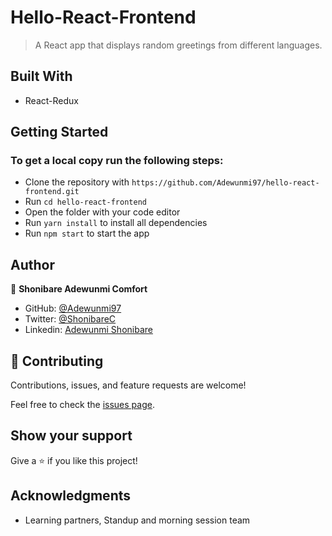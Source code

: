 # Hello-React-Frontend
> A React app that displays random greetings from different languages.


## Built With

- React-Redux

## Getting Started

### To get a local copy run the following steps:

- Clone the repository with `https://github.com/Adewunmi97/hello-react-frontend.git`
- Run `cd hello-react-frontend`
- Open the folder with your code editor
- Run `yarn install` to install all dependencies
- Run `npm start` to start the app


## Author

👤 **Shonibare Adewunmi Comfort**
- GitHub: [@Adewunmi97](https://github.com/Adewunmi97)
- Twitter: [@ShonibareC](https://twitter.com/ShonibareC)
- Linkedin: [Adewunmi Shonibare](https://www.linkedin.com/in/adewunmi97)

## 🤝 Contributing

Contributions, issues, and feature requests are welcome!

Feel free to check the [issues page](https://github.com/Adewunmi97/hello-react-frontend/issues).

## Show your support

Give a ⭐️ if you like this project!

## Acknowledgments

- Learning partners, Standup and morning session team

